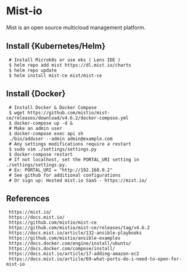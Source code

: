 Mist-io
=====

Mist is an open source multicloud management platform.

Install {Kubernetes/Helm}
--------------------------

     # Install Microk8s or use eks ( Lens IDE )
     $ helm repo add mist https://dl.mist.io/charts 
     $ helm repo update 
     $ helm install mist-ce mist/mist-ce

Install {Docker}
----------------

     # Install Docker & Docker Compose
     $ wget https://github.com/mistio/mist-ce/releases/download/v4.6.2/docker-compose.yml
     $ docker-compose up -d &
     # Make an admin user
     $ docker-compose exec api sh
     ./bin/adduser --admin admin@example.com
     # Any settings modifications require a restart
     $ sudo vim ./settings/settings.py
     $ docker-compose restart
     # If not localhost, set the PORTAL_URI setting in ./settings/settings.py.
     # Ex: PORTAL_URI = "http://192.168.0.2"
     # See github for additional configurations
     # Or sign up: Hosted mist.io SaaS - https://mist.io/
     

References
-----------

     https://mist.io/
     https://docs.mist.io/
     https://github.com/mistio/mist-ce
     https://github.com/mistio/mist-ce/releases/tag/v4.6.2
     https://docs.mist.io/article/132-ansible-playbooks
     https://github.com/mistio/ansible-examples
     https://docs.docker.com/engine/install/ubuntu/
     https://docs.docker.com/compose/install/
     https://docs.mist.io/article/17-adding-amazon-ec2
     https://docs.mist.io/article/69-what-ports-do-i-need-to-open-for-mist-io

